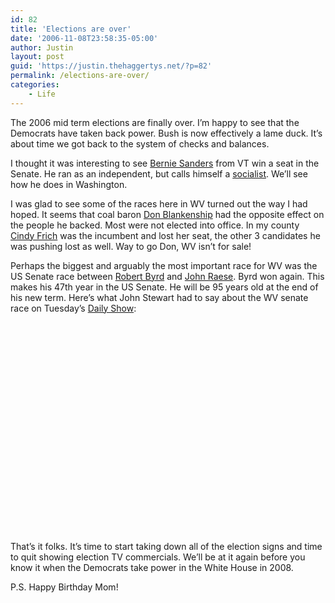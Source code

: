 ```yaml
---
id: 82
title: 'Elections are over'
date: '2006-11-08T23:58:35-05:00'
author: Justin
layout: post
guid: 'https://justin.thehaggertys.net/?p=82'
permalink: /elections-are-over/
categories:
    - Life
---
```


The 2006 mid term elections are finally over. I’m happy to see that the Democrats have taken back power. Bush is now effectively a lame duck. It’s about time we got back to the system of checks and balances.

I thought it was interesting to see [Bernie Sanders](http://www.bernie.org/) from VT win a seat in the Senate. He ran as an independent, but calls himself a [socialist](http://en.wikipedia.org/wiki/Socialist). We’ll see how he does in Washington.

I was glad to see some of the races here in WV turned out the way I had hoped. It seems that coal baron [Don Blankenship](http://wvdemocrats.com/who_is_don/quotes.html) had the opposite effect on the people he backed. Most were not elected into office. In my county [Cindy Frich](http://www.cindyfrich.net/) was the incumbent and lost her seat, the other 3 candidates he was pushing lost as well. Way to go Don, WV isn’t for sale!

Perhaps the biggest and arguably the most important race for WV was the US Senate race between [Robert Byrd](http://en.wikipedia.org/wiki/Robert_Byrd) and [John Raese](http://en.wikipedia.org/wiki/John_Raese). Byrd won again. This makes his 47th year in the US Senate. He will be 95 years old at the end of his new term. Here’s what John Stewart had to say about the WV senate race on Tuesday’s [Daily Show](http://www.comedycentral.com/shows/the_daily_show/videos/indecision2006/index.jhtml):  
<object height="350" width="425"><param name="movie" value="https://www.youtube.com/v/kkuEWviXpHM"></param><param name="wmode" value="transparent"></param><embed height="350" src="https://www.youtube.com/v/kkuEWviXpHM" type="application/x-shockwave-flash" width="425" wmode="transparent"></embed></object>

That’s it folks. It’s time to start taking down all of the election signs and time to quit showing election TV commercials. We’ll be at it again before you know it when the Democrats take power in the White House in 2008.

P.S. Happy Birthday Mom!